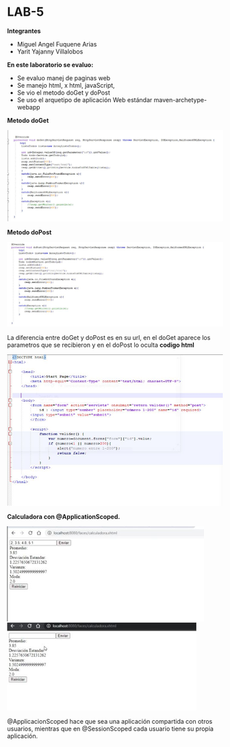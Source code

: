 # LAB-5

**Integrantes**

- Miguel Angel Fuquene Arias
- Yarit Yajanny Villalobos

**En este laboratorio se evaluo:**

-  Se evaluo manej de paginas web
- Se manejo html, x html, javaScript, 
- Se vio el metodo doGet y doPost
- Se uso  el arquetipo de aplicación Web estándar maven-archetype-webapp



**Metodo doGet**

![](img/doGet.JPG)

**Metodo doPost**

![](img/doPost.JPG)

 
 La diferencia entre doGet y doPost es en su url, en el doGet aparece los parametros que se recibieron y en el doPost lo oculta
 **codigo html**
 
 ![](img/html.JPG)
 
 
 **Calculadora con @ApplicationScoped.**
 
 ![](img/calculadora1.JPG)
 ![](img/calculadora2.JPG)
 
 
 @ApplicacionScoped hace que sea una aplicación compartida con otros usuarios, mientras que en @SessionScoped cada usuario tiene su propia aplicación.
 
 
     

